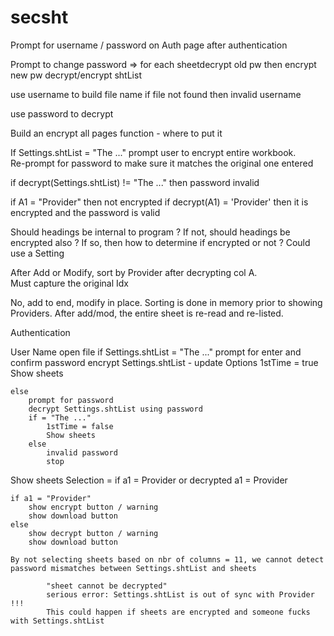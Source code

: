 # secsht
 
Prompt for username / password on Auth page after authentication

Prompt to change password => 
    for each sheetdecrypt old pw then encrypt new pw
    decrypt/encrypt shtList

use username to build file name
    if file not found then invalid username

use password to decrypt

Build an encrypt all pages function - where to put it

If Settings.shtList = "The ..." prompt user to encrypt entire workbook.  
    Re-prompt for password to make sure it matches the original one entered

if decrypt(Settings.shtList) != "The ..." then password invalid

if A1 = "Provider" then not encrypted
if decrypt(A1) = 'Provider' then it is encrypted and the password is valid

Should headings be internal to program ?
If not, should headings be encrypted also ?
If so, then how to determine if encrypted or not ?  Could use a Setting


After Add or Modify, sort by Provider after decrypting col A.  
    Must capture the original Idx

No, add to end, modify in place.  Sorting is done in memory prior to showing Providers.
    After add/mod, the entire sheet is re-read and re-listed.



Authentication

User Name
    open file
    if Settings.shtList = "The ..."
        prompt for enter and confirm password
        encrypt Settings.shtList - update Options
        1stTime = true
        Show sheets
       
    else
        prompt for password
        decrypt Settings.shtList using password
        if = "The ..."
            1stTime = false
            Show sheets
        else
            invalid password
            stop


Show sheets
    Selection = if a1 = Provider or decrypted a1 = Provider

    if a1 = "Provider" 
        show encrypt button / warning
        show download button
    else
        show decrypt button / warning
        show download button

    By not selecting sheets based on nbr of columns = 11, we cannot detect password mismatches between Settings.shtList and sheets

            "sheet cannot be decrypted"
            serious error: Settings.shtList is out of sync with Provider !!!
            This could happen if sheets are encrypted and someone fucks with Settings.shtList

